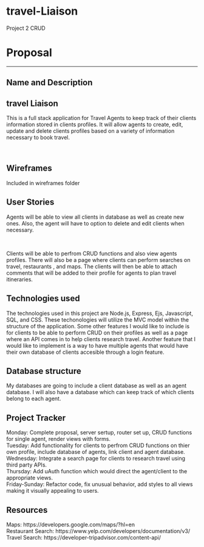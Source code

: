 # travel-Liaison
Project 2 CRUD
<h1>Proposal</h1><hr>
<h2> Name and Description </h2>
<h2> travel Liaison </h2>
<p> This is a full stack application for Travel Agents to keep track of their clients information stored in clients profiles. It will allow agents to create, edit, update and delete clients profiles based on a variety of information necessary to book travel.</p>
<br>
<h2> Wireframes </h2>
<p>Included in wireframes folder</p>
<h2>User Stories</h2>
<p>Agents will be able to view all clients in database as well as create new ones. Also, the agent will have to option to delete and edit clients when necessary.</p><br>
<p> Clients will be able to perfrom CRUD functions and also view agents profiles. There will also be a page where clients can perform searches on travel, restaurants , and maps. The clients will then be able to attach comments that will be added to their profile for agents to plan travel itineraries.
<h2> Technologies used </h2>
<p> The technologies used in this project are Node.js, Express, Ejs, Javascript, SQL, and CSS. These techonologies will utilize the MVC model within the structure of the application. Some other features I would like to include is for clients to be able to perform CRUD on their profiles as well as a page where an API comes in to help clients research travel. Another feature that I would like to implement is a way to have multiple agents that would have their own database of clients accesible through a login feature.<p>
<h2> Database structure </h2>
<p> My databases are going to include a client database as well as an agent database. I will also have a database which can keep track of which clients belong to each agent.</p>
<h2> Project Tracker </h2>
Monday: Complete proposal, server sertup, router set up, CRUD functions for single agent, render views with forms.<br>
Tuesday: Add functionality for clients to perfrom CRUD functions on thier own profile, include database of agents, link client and agent database.<br>
Wednesday: Integrate a search page for clients to research travel using third party APIs.<br>
Thursday: Add uAuth function which would direct the agent/client to the appropriate views.<br>
Friday-Sunday: Refactor code, fix unusual behavior, add styles to all views making it visually appealing to users.
<h2> Resources </h2>
<p>Maps:  https://developers.google.com/maps/?hl=en<br>
Restaurant Search: https://www.yelp.com/developers/documentation/v3/<br>
Travel Search:  https://developer-tripadvisor.com/content-api/</p>



